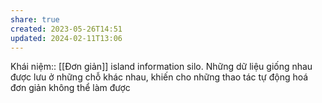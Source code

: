 ```yaml
---
share: true
created: 2023-05-26T14:51
updated: 2024-02-11T13:06
---
```

Khái niệm:: [[Đơn giản]]
island information silo. Những dữ liệu giống nhau được lưu ở những chỗ khác nhau, khiến cho những thao tác tự động hoá đơn giản không thể làm được
